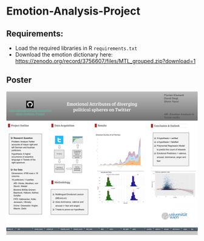 # Emotion-Analysis-Project

## Requirements:
- Load the required libraries in R ```requirements.txt```
- Download the emotion dictionary here: https://zenodo.org/record/3756607/files/MTL_grouped.zip?download=1

## Poster

![poster](https://github.com/DavidSiegl/Emotion-Analysis-Project/blob/main/Poster%20-%20Group%201.png)
